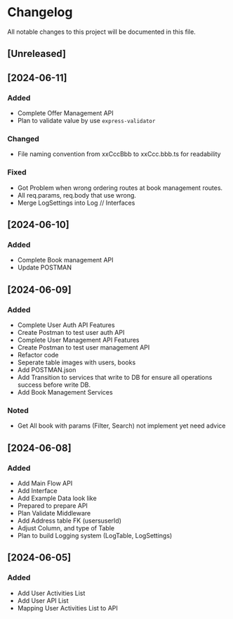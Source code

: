 # Changelog

All notable changes to this project will be documented in this file.

## [Unreleased]

## [2024-06-11]
### Added
- Complete Offer Management API
- Plan to validate value by use  `express-validator`

### Changed
- File naming convention from xxCccBbb to xxCcc.bbb.ts for readability

### Fixed
- Got Problem when wrong ordering routes at book management routes.
- All req.params, req.body that use wrong.
- Merge LogSettings into Log // Interfaces


## [2024-06-10]
### Added
- Complete Book management API
- Update POSTMAN

## [2024-06-09]
### Added
- Complete User Auth API Features
- Create Postman to test user auth API
- Complete User Management API Features
- Create Postman to test user management API
- Refactor code
- Seperate table images with users, books
- Add POSTMAN.json
- Add Transition to services that write to DB for ensure all operations success before write DB.
- Add Book Management Services
### Noted
- Get All book with params (Filter, Search) not implement yet need advice

## [2024-06-08]
### Added
- Add Main Flow API
- Add Interface
- Add Example Data look like
- Prepared to prepare API
- Plan Validate Middleware
- Add Address table FK (usersuserId)
- Adjust Column, and type of Table
- Plan to build Logging system (LogTable, LogSettings)

## [2024-06-05]
### Added
- Add User Activities List
- Add User API List
- Mapping User Activities List to API
